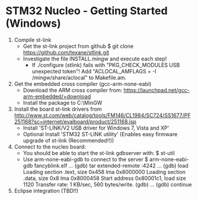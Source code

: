 # STM32 Nucleo - Getting Started (Windows)

1. Compile st-link
   * Get the st-link project from github
     $ git clone https://github.com/texane/stlink.git
   * Investigate the file INSTALL.mingw and execute each step!
       - If ./configure (stlink) fails with "PKG_CHECK_MODULES USB unexpected token"!
         Add "ACLOCAL_AMFLAGS = -I /mingw/share/aclocal" to Makefile.am.
2. Get the embedded cross compiler (gcc-arm-none-eabi)
   - Download the ARM cross compiler from:
     https://launchpad.net/gcc-arm-embedded/+download
   - Install the package to C:\MinGW
3. Install the board st-link drivers from
   http://www.st.com/web/catalog/tools/FM146/CL1984/SC724/SS1677/PF251168?sc=internet/evalboard/product/251168.jsp
   - Install 'ST-LINK/V2 USB driver for Windows 7, Vista and XP'
   - Optional Install 'STM32 ST-LINK utility'
     (Enables easy firmware upgrade of st-link (Recommended!!))
4. Connect to the nucleo board:
   - You should be able to start the st-link gdbserver with:
     $ st-util
   - Use arm-none-eabi-gdb to connect to the server
     $ arm-none-eabi-gdb fancyblink.elf
     ...
     (gdb) tar extended-remote :4242
     ...
     (gdb) load
     Loading section .text, size 0x458 lma 0x8000000
     Loading section .data, size 0x8 lma 0x8000458
     Start address 0x80001c1, load size 1120
     Transfer rate: 1 KB/sec, 560 bytes/write.
     (gdb)
     ...
     (gdb) continue
5. Eclipse integration (TBD!!)
